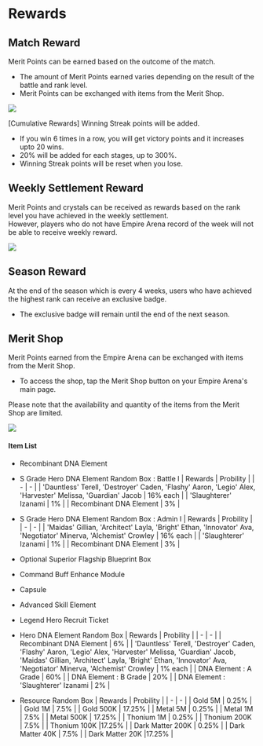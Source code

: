 # Rewards


## Match Reward

Merit Points can be earned based on the outcome of the match.
 - The amount of Merit Points earned varies depending on the result of the battle and rank level.
 - Merit Points can be exchanged with items from the Merit Shop.<br>
 
![](https://d3bbxo4nelobc3.cloudfront.net/html/img/help/1500_13.jpg)

[Cumulative Rewards] Winning Streak points will be added.
 - If you win 6 times in a row, you will get victory points and it increases upto 20 wins.
 - 20% will be added for each stages, up to 300%.
 - Winning Streak points will be reset when you lose. <br>
 

## Weekly Settlement Reward

Merit Points and crystals can be received as rewards based on the rank level you have achieved in the weekly settlement.<br>
However, players who do not have Empire Arena record of the week will not be able to receive weekly reward.

![](https://d3bbxo4nelobc3.cloudfront.net/html/img/help/1500_11_1.jpg)


## Season Reward

At the end of the season which is every 4 weeks, users who have achieved the highest rank can receive an exclusive badge.
 - The exclusive badge will remain until the end of the next season.<br>


## Merit Shop

Merit Points earned from the Empire Arena can be exchanged with items from the Merit Shop.
 - To access the shop, tap the Merit Shop button on your Empire Arena's main page.<br>

Please note that the availability and quantity of the items from the Merit Shop are limited.<br>

![](https://d3bbxo4nelobc3.cloudfront.net/html/img/help/1500_12.jpg)


#### Item List

- Recombinant DNA Element

- S Grade Hero DNA Element Random Box : Battle Ⅰ
| Rewards | Probility |
| - | - |
| 'Dauntless' Terell, 'Destroyer' Caden, 'Flashy' Aaron, 'Legio' Alex, 'Harvester' Melissa,  'Guardian' Jacob | 16% each |
| 'Slaughterer' Izanami | 1% |
| Recombinant DNA Element | 3% |

- S Grade Hero DNA Element Random Box : Admin Ⅰ
| Rewards | Probility |
| - | - |
| 'Maidas' Gillian, 'Architect' Layla, 'Bright' Ethan,  'Innovator' Ava, 'Negotiator' Minerva, 'Alchemist' Crowley | 16% each |
| 'Slaughterer' Izanami | 1% |
| Recombinant DNA Element | 3% |

- Optional Superior Flagship Blueprint Box

- Command Buff Enhance Module

- Capsule

- Advanced Skill Element

- Legend Hero Recruit Ticket

- Hero DNA Element Random Box
| Rewards | Probility |
| - | - |
| Recombinant DNA Element | 6% |
| 'Dauntless' Terell, 'Destroyer' Caden, 'Flashy' Aaron, 'Legio' Alex, 'Harvester' Melissa,  'Guardian' Jacob,<br>'Maidas' Gillian, 'Architect' Layla, 'Bright' Ethan,  'Innovator' Ava, 'Negotiator' Minerva, 'Alchemist' Crowley | 1% each |
| DNA Element : A Grade | 60% |
| DNA Element : B Grade | 20% |
| DNA Element : 'Slaughterer' Izanami | 2% |

- Resource Random Box
| Rewards | Probility |
| - | - |
| Gold 5M  | 0.25% |
| Gold 1M  | 7.5% |
| Gold 500K  | 17.25% |
| Metal 5M  | 0.25% |
| Metal 1M  | 7.5% |
| Metal 500K  | 17.25% |
| Thonium 1M  | 0.25% |
| Thonium 200K  | 7.5% |
| Thonium 100K  |17.25% |
| Dark Matter 200K  | 0.25% |
| Dark Matter 40K  | 7.5% |
| Dark Matter 20K  |17.25% |
